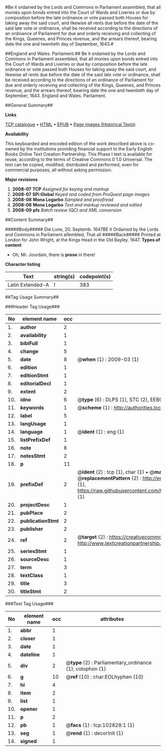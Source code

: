 #Be it ordained by the Lords and Commons in Parliament assembled, that all monies upon bonds entred into the Court of Wards and Liveries or due by composition before the late ordinance or vote passed both Houses for taking away the said court, and likewise all rents due before the date of the said late vote or ordinance, shall be received according to the directions of an ordinance of Parliament for due and orderly receiving and collecting of the Kings, Queenes, and Princes revenue, and the arrears thereof, bearing date the one and twentieth day of September, 1643.#

##England and Wales. Parliament.##
Be it ordained by the Lords and Commons in Parliament assembled, that all monies upon bonds entred into the Court of Wards and Liveries or due by composition before the late ordinance or vote passed both Houses for taking away the said court, and likewise all rents due before the date of the said late vote or ordinance, shall be received according to the directions of an ordinance of Parliament for due and orderly receiving and collecting of the Kings, Queenes, and Princes revenue, and the arrears thereof, bearing date the one and twentieth day of September, 1643.
England and Wales. Parliament.

##General Summary##

**Links**

[TCP catalogue](http://www.ota.ox.ac.uk/tcp/)  • 
[HTML](http://tei.it.ox.ac.uk/tcp/Texts-HTML/free/A37/A37648.html)  • 
[EPUB](http://tei.it.ox.ac.uk/tcp/Texts-EPUB/free/A37/A37648.epub) • 
[Page images (Historical Texts)](https://data.historicaltexts.jisc.ac.uk/view?pubId=eebo-14878993e&pageId=eebo-14878993e-102828-1)

**Availability**

This keyboarded and encoded edition of the
	       work described above is co-owned by the institutions
	       providing financial support to the Early English Books
	       Online Text Creation Partnership. This Phase I text is
	       available for reuse, according to the terms of Creative
	       Commons 0 1.0 Universal. The text can be copied,
	       modified, distributed and performed, even for
	       commercial purposes, all without asking permission.

**Major revisions**

1. __2008-07__ __TCP__ *Assigned for keying and markup*
1. __2008-07__ __SPi Global__ *Keyed and coded from ProQuest page images*
1. __2008-08__ __Mona Logarbo__ *Sampled and proofread*
1. __2008-08__ __Mona Logarbo__ *Text and markup reviewed and edited*
1. __2008-09__ __pfs__ *Batch review (QC) and XML conversion*

##Content Summary##

#####Body#####
Die Lune, 20. Septemb. 1647BE it Ordained by the Lords and Commons in Parliament aſſembled, That all
#####Back#####
Printed at London for John Wright, at the Kings Head in the Old Bayley. 1647.
**Types of content**

  * Oh, Mr. Jourdain, there is **prose** in there!

**Character listing**


|Text|string(s)|codepoint(s)|
|---|---|---|
|Latin Extended-A|ſ|383|

##Tag Usage Summary##

###Header Tag Usage###

|No|element name|occ|attributes|
|---|---|---|---|
|1.|__author__|2||
|2.|__availability__|1||
|3.|__biblFull__|1||
|4.|__change__|5||
|5.|__date__|8| @__when__ (1) : 2009-03 (1)|
|6.|__edition__|1||
|7.|__editionStmt__|1||
|8.|__editorialDecl__|1||
|9.|__extent__|2||
|10.|__idno__|6| @__type__ (6) : DLPS (1), STC (2), EEBO-CITATION (1), OCLC (1), VID (1)|
|11.|__keywords__|1| @__scheme__ (1) : http://authorities.loc.gov/ (1)|
|12.|__label__|5||
|13.|__langUsage__|1||
|14.|__language__|1| @__ident__ (1) : eng (1)|
|15.|__listPrefixDef__|1||
|16.|__note__|6||
|17.|__notesStmt__|2||
|18.|__p__|11||
|19.|__prefixDef__|2| @__ident__ (2) : tcp (1), char (1)  •  @__matchPattern__ (2) : ([0-9\-]+):([0-9IVX]+) (1), (.+) (1)  •  @__replacementPattern__ (2) : http://eebo.chadwyck.com/downloadtiff?vid=$1&page=$2 (1), https://raw.githubusercontent.com/textcreationpartnership/Texts/master/tcpchars.xml#$1 (1)|
|20.|__projectDesc__|1||
|21.|__pubPlace__|2||
|22.|__publicationStmt__|2||
|23.|__publisher__|2||
|24.|__ref__|2| @__target__ (2) : https://creativecommons.org/publicdomain/zero/1.0/ (1), http://www.textcreationpartnership.org/docs/. (1)|
|25.|__seriesStmt__|1||
|26.|__sourceDesc__|1||
|27.|__term__|3||
|28.|__textClass__|1||
|29.|__title__|3||
|30.|__titleStmt__|2||


###Text Tag Usage###

|No|element name|occ|attributes|
|---|---|---|---|
|1.|__abbr__|1||
|2.|__closer__|1||
|3.|__date__|1||
|4.|__dateline__|1||
|5.|__div__|2| @__type__ (2) : Parliamentary_ordinance (1), colophon (1)|
|6.|__g__|10| @__ref__ (10) : char:EOLhyphen (10)|
|7.|__hi__|4||
|8.|__item__|2||
|9.|__list__|1||
|10.|__opener__|1||
|11.|__p__|2||
|12.|__pb__|1| @__facs__ (1) : tcp:102828:1 (1)|
|13.|__seg__|1| @__rend__ (1) : decorInit (1)|
|14.|__signed__|1||
